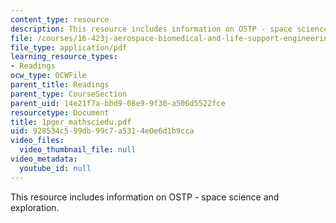 ```yaml
---
content_type: resource
description: This resource includes information on OSTP - space science and exploration.
file: /courses/16-423j-aerospace-biomedical-and-life-support-engineering-spring-2006/928534c599db99c7a5314e0e6d1b9cca_1pger_mathsciedu.pdf
file_type: application/pdf
learning_resource_types:
- Readings
ocw_type: OCWFile
parent_title: Readings
parent_type: CourseSection
parent_uid: 14e21f7a-bbd9-08e9-9f30-a506d5522fce
resourcetype: Document
title: 1pger_mathsciedu.pdf
uid: 928534c5-99db-99c7-a531-4e0e6d1b9cca
video_files:
  video_thumbnail_file: null
video_metadata:
  youtube_id: null
---
```

This resource includes information on OSTP - space science and exploration.

